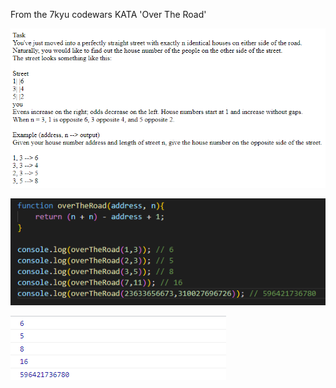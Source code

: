 From the 7kyu codewars KATA 'Over The Road'

![screen image](pic.png)

![code image](code.png)

![console image](cons.png)